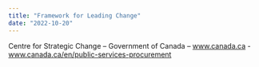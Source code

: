 ```yaml
---
title: "Framework for Leading Change"
date: "2022-10-20"
---
```

Centre for Strategic Change – Government of Canada – www.canada.ca - www.canada.ca/en/public-services-procurement
